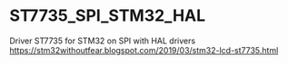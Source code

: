 # ST7735_SPI_STM32_HAL
Driver ST7735 for STM32 on SPI with HAL drivers
https://stm32withoutfear.blogspot.com/2019/03/stm32-lcd-st7735.html

